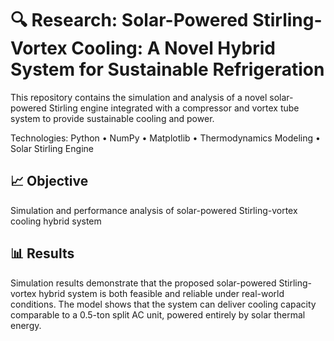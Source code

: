 # 🔍 Research: Solar-Powered Stirling-Vortex Cooling: A Novel Hybrid System for Sustainable Refrigeration
This repository contains the simulation and analysis of a novel solar-powered Stirling engine integrated with a compressor and vortex tube system to provide sustainable cooling and power.

Technologies: Python • NumPy • Matplotlib • Thermodynamics Modeling • Solar Stirling Engine 

## 📈 Objective
Simulation and performance analysis of solar-powered Stirling-vortex cooling hybrid system

## 📊 Results
Simulation results demonstrate that the proposed solar-powered Stirling-vortex hybrid system is both feasible and reliable under real-world conditions. The model shows that the system can deliver cooling capacity comparable to a 0.5-ton split AC unit, powered entirely by solar thermal energy. 
